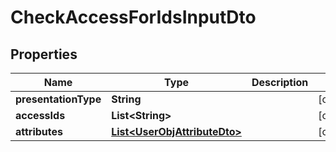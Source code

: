 

# CheckAccessForIdsInputDto

## Properties

Name | Type | Description | Notes
------------ | ------------- | ------------- | -------------
**presentationType** | **String** |  |  [optional]
**accessIds** | **List&lt;String&gt;** |  |  [optional]
**attributes** | [**List&lt;UserObjAttributeDto&gt;**](UserObjAttributeDto.md) |  |  [optional]



